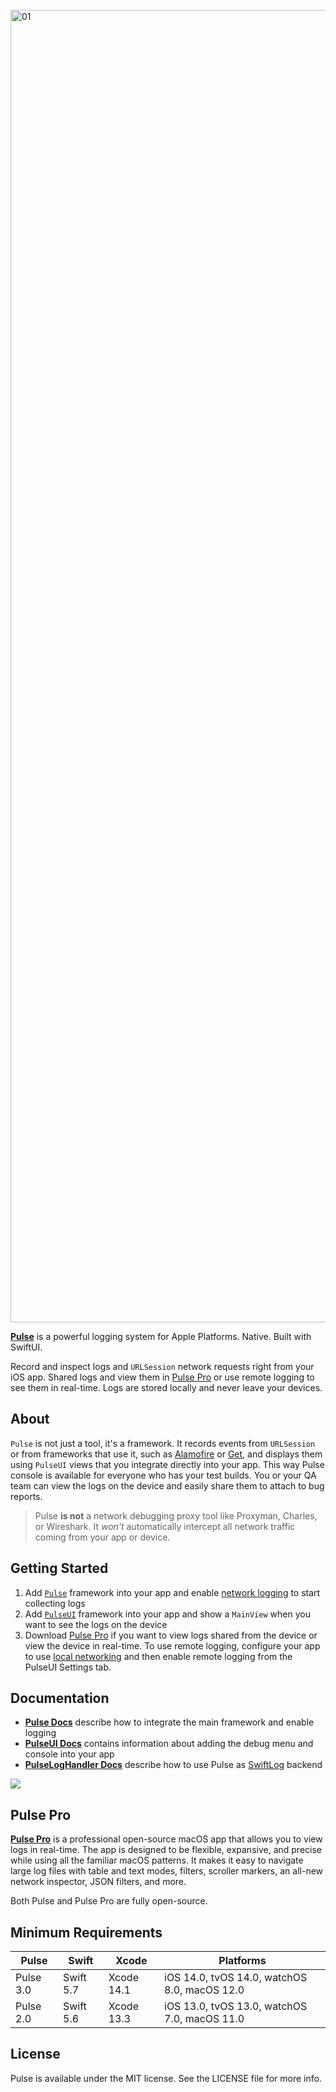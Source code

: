 <br/>
<img width="2100" alt="01" src="https://user-images.githubusercontent.com/1567433/211582299-0a4c33f7-4d5d-42b1-b727-b6718f5d3b3f.png">

[**Pulse**](https://kean.blog/pulse/home) is a powerful logging system for Apple Platforms. Native. Built with SwiftUI.

Record and inspect logs and `URLSession` network requests right from your iOS app. Shared logs and view them in [Pulse Pro](https://kean.blog/pulse/pro) or use remote logging to see them in real-time. Logs are stored locally and never leave your devices.

## About

`Pulse` is not just a tool, it's a framework. It records events from `URLSession` or from frameworks that use it, such as [Alamofire](https://github.com/Alamofire/Alamofire) or [Get](https://github.com/kean/Get), and displays them using `PulseUI` views that you integrate directly into your app. This way Pulse console is available for everyone who has your test builds. You or your QA team can view the logs on the device and easily share them to attach to bug reports.

> Pulse **is not** a network debugging proxy tool like Proxyman, Charles, or Wireshark. It *won't* automatically intercept all network traffic coming from your app or device.

## Getting Started

1. Add [`Pulse`](https://kean-docs.github.io/pulse/documentation/pulse/) framework into your app and enable [network logging](https://kean-docs.github.io/pulse/documentation/pulse/networklogging-article) to start collecting logs
2. Add [`PulseUI`](https://kean-docs.github.io/pulseui/documentation/pulseui/) framework into your app and show a `MainView` when you want to see the logs on the device
2. Download [Pulse Pro](https://github.com/kean/PulsePro) if you want to view logs shared from the device or view the device in real-time. To use remote logging, configure your app to use [local networking](https://developer.apple.com/documentation/bundleresources/information_property_list/nslocalnetworkusagedescription) and then enable remote logging from the PulseUI Settings tab.

## Documentation

- [**Pulse Docs**](https://kean-docs.github.io/pulse/documentation/pulse/) describe how to integrate the main framework and enable logging
- [**PulseUI Docs**](https://kean-docs.github.io/pulseui/documentation/pulseui/) contains information about adding the debug menu and console into your app
- [**PulseLogHandler Docs**](https://kean-docs.github.io/pulseloghandler/documentation/pulseloghandler/) describe how to use Pulse as [SwiftLog](https://github.com/apple/swift-log) backend

<a href="https://kean.blog/pulse/home">
<img src="https://user-images.githubusercontent.com/1567433/184552639-cf6765df-b5af-416b-95d3-0204e32df9d6.png">
</a>

## Pulse Pro

[**Pulse Pro**](https://kean.blog/pulse/pro) is a professional open-source macOS app that allows you to view logs in real-time. The app is designed to be flexible, expansive, and precise while using all the familiar macOS patterns. It makes it easy to navigate large log files with table and text modes, filters, scroller markers, an all-new network inspector, JSON filters, and more.

Both Pulse and Pulse Pro are fully open-source.

## Minimum Requirements

| Pulse      | Swift     | Xcode       | Platforms                                    |
|------------|-----------|-------------|----------------------------------------------|
| Pulse 3.0  | Swift 5.7 | Xcode 14.1  | iOS 14.0, tvOS 14.0, watchOS 8.0, macOS 12.0 |
| Pulse 2.0  | Swift 5.6 | Xcode 13.3  | iOS 13.0, tvOS 13.0, watchOS 7.0, macOS 11.0 |

## License

Pulse is available under the MIT license. See the LICENSE file for more info.
